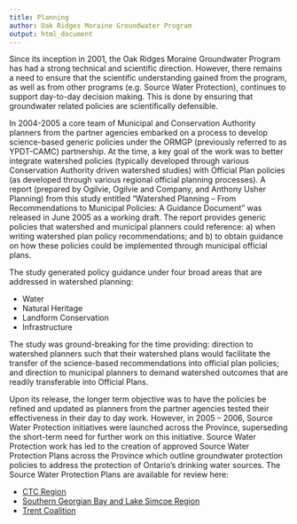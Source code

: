 ```yaml
---
title: Planning
author: Oak Ridges Moraine Groundwater Program
output: html_document
---
```



Since its inception in 2001, the Oak Ridges Moraine Groundwater Program has had a strong technical and scientific direction. However, there remains a need to ensure that the scientific understanding gained from the program, as well as from other programs (e.g. Source Water Protection), continues to support day-to-day decision making. This is done by ensuring that groundwater related policies are scientifically defensible.

In 2004-2005 a core team of Municipal and Conservation Authority planners from the partner agencies embarked on a process to develop science-based generic policies under the ORMGP (previously referred to as YPDT-CAMC) partnership. At the time, a key goal of the work was to better integrate watershed policies (typically developed through various Conservation Authority driven watershed studies) with Official Plan policies (as developed through various regional official planning processes). A report (prepared by Ogilvie, Ogilvie and Company, and Anthony Usher Planning) from this study entitled “Watershed Planning – From Recommendations to Municipal Policies: A Guidance Document” was released in June 2005 as a working draft. The report provides generic policies that watershed and municipal planners could reference: a) when writing watershed plan policy recommendations; and b) to obtain guidance on how these policies could be implemented through municipal official plans.

The study generated policy guidance under four broad areas that are addressed in watershed planning:
- Water
- Natural Heritage
- Landform Conservation
- Infrastructure

The study was ground-breaking for the time providing: direction to watershed planners such that their watershed plans would facilitate the transfer of the science-based recommendations into official plan policies; and direction to municipal planners to demand watershed outcomes that are readily transferable into Official Plans.

Upon its release, the longer term objective was to have the policies be refined and updated as planners from the partner agencies tested their effectiveness in their day to day work. However, in 2005 – 2006, Source Water Protection initiatives were launched across the Province, superseding the short-term need for further work on this initiative. Source Water Protection work has led to the creation of approved Source Water Protection Plans across the Province which outline groundwater protection policies to address the protection of Ontario’s drinking water sources. The Source Water Protection Plans are available for review here:

* [CTC Region](https://ctcswp.ca/protecting-our-water/the-ctc-source-protection-plan/)
* [Southern Georgian Bay and Lake Simcoe Region](https://ourwatershed.ca/resources/reports-and-plans/source-protection-plan/)
* [Trent Coalition](https://trentsourceprotection.on.ca/)

